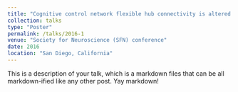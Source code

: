 ```yaml
---
title: "Cognitive control network flexible hub connectivity is altered across distinct mental illnesses"
collection: talks
type: "Poster"
permalink: /talks/2016-1
venue: "Society for Neuroscience (SFN) conference"
date: 2016
location: "San Diego, California"
---
```


This is a description of your talk, which is a markdown files that can be all markdown-ified like any other post. Yay markdown!
